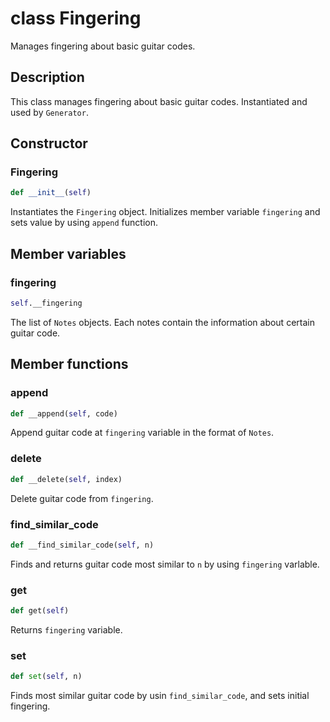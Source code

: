 # class Fingering

Manages fingering about basic guitar codes.

## Description

This class manages fingering about basic guitar codes. Instantiated and used by `Generator`.

## Constructor

### Fingering
```py
def __init__(self)
```

Instantiates the `Fingering` object. Initializes member variable `fingering` and sets value by using `append` function.

## Member variables

### fingering
```py
self.__fingering
```

The list of `Notes` objects. Each notes contain the information about certain guitar code.

## Member functions

### append
```py
def __append(self, code)
```

Append guitar code at `fingering` variable in the format of `Notes`.

### delete
```py
def __delete(self, index)
```

Delete guitar code from `fingering`.

### find_similar_code
```py
def __find_similar_code(self, n)
```
Finds and returns guitar code most similar to `n` by using `fingering` varlable.


### get
```py
def get(self)
```

Returns `fingering` variable.

### set
```py
def set(self, n)
```

Finds most similar guitar code by usin `find_similar_code`, and sets initial fingering.
